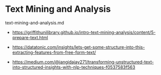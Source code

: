 # Text Mining and Analysis

text-mining-and-analysis.md

*   https://griffithunilibrary.github.io/intro-text-mining-analysis/content/5-prepare-text.html

*   https://datatonic.com/insights/lets-get-some-structure-into-this-extracting-features-from-free-form-text/

*   https://medium.com/@jangidajay271/transforming-unstructured-text-into-structured-insights-with-nlp-techniques-f0537583f563

